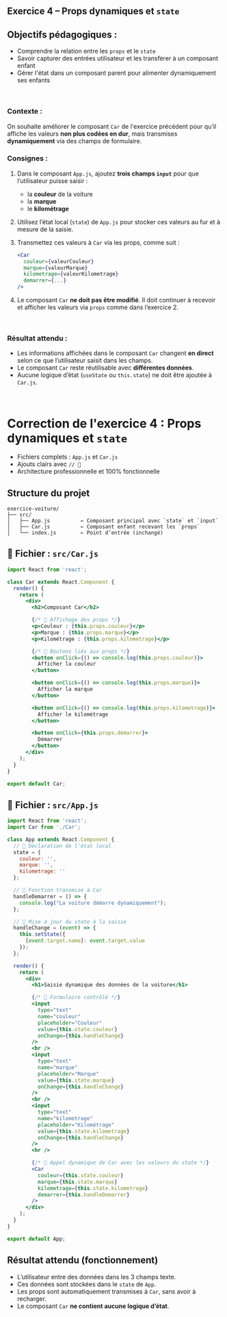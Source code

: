 ## Exercice 4 – Props dynamiques et `state`

## Objectifs pédagogiques :

* Comprendre la relation entre les `props` et le `state`
* Savoir capturer des entrées utilisateur et les transférer à un composant enfant
* Gérer l'état dans un composant parent pour alimenter dynamiquement ses enfants

<br/>

### Contexte :

On souhaite améliorer le composant `Car` de l'exercice précédent pour qu’il affiche les valeurs **non plus codées en dur**, mais transmises **dynamiquement** via des champs de formulaire.



### Consignes :

1. Dans le composant `App.js`, ajoutez **trois champs `input`** pour que l’utilisateur puisse saisir :

   * la **couleur** de la voiture
   * la **marque**
   * le **kilométrage**

2. Utilisez l’état local (`state`) de `App.js` pour stocker ces valeurs au fur et à mesure de la saisie.

3. Transmettez ces valeurs à `Car` via les props, comme suit :

   ```jsx
   <Car
     couleur={valeurCouleur}
     marque={valeurMarque}
     kilometrage={valeurKilometrage}
     demarrer={...}
   />
   ```

4. Le composant `Car` **ne doit pas être modifié**. Il doit continuer à recevoir et afficher les valeurs via `props` comme dans l’exercice 2.

<br/>

### Résultat attendu :

* Les informations affichées dans le composant `Car` changent **en direct** selon ce que l’utilisateur saisit dans les champs.
* Le composant `Car` reste réutilisable avec **différentes données**.
* Aucune logique d’état (`useState` ou `this.state`) ne doit être ajoutée à `Car.js`.



<br/>


# Correction de l'exercice 4 : Props dynamiques et `state`


* Fichiers complets : `App.js` et `Car.js`
* Ajouts clairs avec `// 🔽`
* Architecture professionnelle et 100% fonctionnelle

##  Structure du projet

```
exercice-voiture/
├── src/
│   ├── App.js          ← Composant principal avec `state` et `input`
│   ├── Car.js          ← Composant enfant recevant les `props`
│   └── index.js        ← Point d’entrée (inchangé)
```



## 📄 Fichier : `src/Car.js`

```jsx
import React from 'react';

class Car extends React.Component {
  render() {
    return (
      <div>
        <h2>Composant Car</h2>

        {/* 🔽 Affichage des props */}
        <p>Couleur : {this.props.couleur}</p>
        <p>Marque : {this.props.marque}</p>
        <p>Kilométrage : {this.props.kilometrage}</p>

        {/* 🔽 Boutons liés aux props */}
        <button onClick={() => console.log(this.props.couleur)}>
          Afficher la couleur
        </button>

        <button onClick={() => console.log(this.props.marque)}>
          Afficher la marque
        </button>

        <button onClick={() => console.log(this.props.kilometrage)}>
          Afficher le kilométrage
        </button>

        <button onClick={this.props.demarrer}>
          Démarrer
        </button>
      </div>
    );
  }
}

export default Car;
```



## 📄 Fichier : `src/App.js`

```jsx
import React from 'react';
import Car from './Car';

class App extends React.Component {
  // 🔽 Déclaration de l'état local
  state = {
    couleur: '',
    marque: '',
    kilometrage: ''
  };

  // 🔽 Fonction transmise à Car
  handleDemarrer = () => {
    console.log("La voiture démarre dynamiquement");
  };

  // 🔽 Mise à jour du state à la saisie
  handleChange = (event) => {
    this.setState({
      [event.target.name]: event.target.value
    });
  };

  render() {
    return (
      <div>
        <h1>Saisie dynamique des données de la voiture</h1>

        {/* 🔽 Formulaire contrôlé */}
        <input
          type="text"
          name="couleur"
          placeholder="Couleur"
          value={this.state.couleur}
          onChange={this.handleChange}
        />
        <br />
        <input
          type="text"
          name="marque"
          placeholder="Marque"
          value={this.state.marque}
          onChange={this.handleChange}
        />
        <br />
        <input
          type="text"
          name="kilometrage"
          placeholder="Kilométrage"
          value={this.state.kilometrage}
          onChange={this.handleChange}
        />
        <hr />

        {/* 🔽 Appel dynamique de Car avec les valeurs du state */}
        <Car
          couleur={this.state.couleur}
          marque={this.state.marque}
          kilometrage={this.state.kilometrage}
          demarrer={this.handleDemarrer}
        />
      </div>
    );
  }
}

export default App;
```



##  Résultat attendu (fonctionnement)

* L’utilisateur entre des données dans les 3 champs texte.
* Ces données sont stockées dans le `state` de `App`.
* Les props sont automatiquement transmises à `Car`, sans avoir à recharger.
* Le composant `Car` **ne contient aucune logique d’état**.



